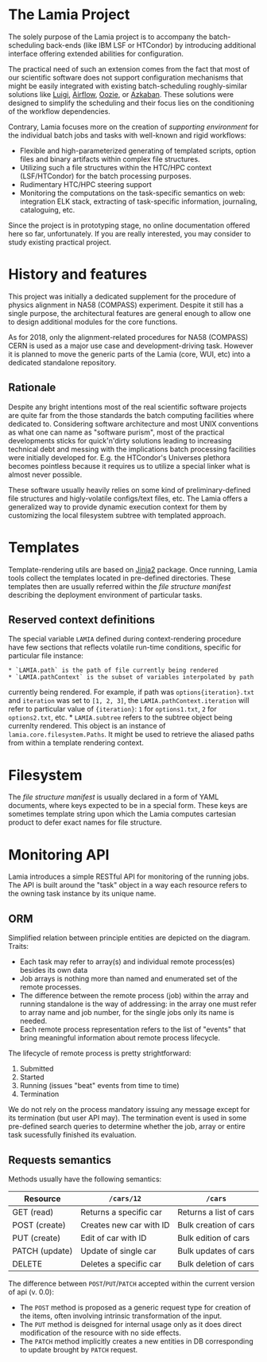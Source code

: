 # The Lamia Project

The solely purpose of the Lamia project is to accompany the batch-scheduling
back-ends (like IBM LSF or HTCondor) by introducing additional interface
offering extended abilities for configuration.

The practical need of such an extension comes from the fact that most of our
scientific software does not support configuration mechanisms that might be
easily integrated with existing batch-scheduling roughly-similar solutions like
[Luigi](https://luigi.readthedocs.io/en/stable/index.html),
[Airflow](https://airflow.apache.org/), [Oozie](http://oozie.apache.org/), or
[Azkaban](http://data.linkedin.com/opensource/azkaban). These solutions
were designed to simplify the scheduling and their focus lies on the
conditioning of the workflow dependencies.

Contrary, Lamia focuses more on the creation of _supporting environment_ for
the individual batch jobs and tasks with well-known and rigid workflows:

   * Flexible and high-parameterized generating of templated scripts, option
   files and binary artifacts within complex file structures.
   * Utilizing such a file structures within the HTC/HPC context
   (LSF/HTCondor) for the batch processing purposes.
   * Rudimentary HTC/HPC steering support
   * Monitoring the computations on the task-specific semantics on web:
   integration ELK stack, extracting of task-specific information, journaling,
   cataloguing, etc.

Since the project is in prototyping stage, no online documentation offered here
so far, unfortunately. If you are really interested, you may consider to study
existing practical project.

# History and features

This project was initially a dedicated supplement for the procedure of physics
alignment in NA58 (COMPASS) experiment. Despite it still has a single purpose,
the architectural features are general enough to allow one to design additional
modules for the core functions.

As for 2018, only the alignment-related procedures for NA58 (COMPASS) CERN is
used as a major use case and development-driving task. However it is planned to
move the generic parts of the Lamia (core, WUI, etc) into a dedicated standalone
repository.

## Rationale

Despite any bright intentions most of the real scientific software projects are
quite far from the those standards the batch computing facilities where
dedicated to. Considering software architecture and most UNIX conventions as
what one can name as "software purism", most of the practical developments
sticks for quick'n'dirty solutions leading to increasing technical debt and
messing with the implications batch processing facilities were initially
developed for. E.g. the HTCondor's Universes plethora becomes pointless because
it requires us to utilize a special linker what is almost never possible.

These software usually heavily relies on some kind of preliminary-defined file
structures and higly-volatile configs/text files, etc. The Lamia offers a
generalized way to provide dynamic execution context for them by customizing
the local filesystem subtree with templated approach.


# Templates

Template-rendering utils are based on [Jinja2](http://jinja.pocoo.org) package.
Once running, Lamia tools collect the templates located in pre-defined
directories. These templates then are usually referred within the _file
structure manifest_ describing the deployment environment of particular tasks.

## Reserved context definitions

The special variable `LAMIA` defined during context-rendering procedure have
few sections that reflects volatile run-time conditions, specific for
particular file instance:

    * `LAMIA.path` is the path of file currently being rendered
    * `LAMIA.pathContext` is the subset of variables interpolated by path
currently being rendered. For example, if path was `options{iteration}.txt` and
`iteration` was set to `[1, 2, 3]`, the `LAMIA.pathContext.iteration` will
refer to particular value of `{iteration}`: `1` for `options1.txt`, `2` for
`options2.txt`, etc.
    * `LAMIA.subtree` refers to the subtree object being currenlty rendered.
This object is an instance of `lamia.core.filesystem.Paths`. It might be used
to retrieve the aliased paths from within a template rendering context.

# Filesystem

The _file structure manifest_ is usually declared in a form of YAML documents,
where keys expected to be in a special form. These keys are sometimes template
string upon which the Lamia computes cartesian product to defer exact names for
file structure.

# Monitoring API

Lamia introduces a simple RESTful API for monitoring of the running jobs. The
API is built around the "task" object in a way each resource refers to the
owning task instance by its unique name.

## ORM

Simplified relation between principle entities are depicted on the diagram.
Traits:

* Each task may refer to array(s) and individual remote process(es) besides
its own data
* Job arrays is nothing more than named and enumerated set of the remote
processes.
* The difference between the remote process (job) within the array and running
standalone is the way of addressing: in the array one must refer to array name
and job number, for the single jobs only its name is needed.
* Each remote process representation refers to the list of "events" that bring
meaningful information about remote process lifecycle.

The lifecycle of remote process is pretty strightforward:

1. Submitted
2. Started
3. Running (issues "beat" events from time to time)
4. Termination

We do not rely on the process mandatory issuing any message except for its
termination (but user API may). The termination event is used in some
pre-defined search queries to determine whether the job, array or entire task
sucessfully finished its evaluation.

## Requests semantics

Methods usually have the following semantics:

 | Resource       | `/cars/12`                  | `/cars`                   |
 |----------------|-----------------------------|---------------------------|
 | GET (read)     | Returns a specific car      | Returns a list of cars    |
 | POST (create)  | Creates new car with ID     | Bulk creation of cars     |
 | PUT (create)   | Edit of car with ID         | Bulk edition of cars      |
 | PATCH (update) | Update of single car        | Bulk updates of cars      |
 | DELETE         | Deletes a specific car      | Bulk deletion of cars     |

The difference between `POST`/`PUT`/`PATCH` accepted within the current version
of api (v. 0.0):

* The `POST` method is proposed as a generic request type for creation of
the items, often involving intrinsic transformation of the input.
* The `PUT` method is deisgned for internal usage only as it does direct
modification of the resource with no side effects.
* The `PATCH` method implicitly creates a new entities in DB corresponding to
update brought by `PATCH` request.

